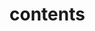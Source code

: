 # contents
<!--Commit hash: b41dea261fc26fe4090b83c62583ea783e01e32c
tree hash:e0bf8212d8e6e1005d5ec2880088b3fa7879b660
blob hash:0b2b966842607e2dbd949b2b612f10546b9b1a1eCommit hash: b41dea261fc26fe4090b83c62583ea783e01e32c
tree hash:e0bf8212d8e6e1005d5ec2880088b3fa7879b660
blob hash:0b2b966842607e2dbd949b2b612f10546b9b1a1e -->
